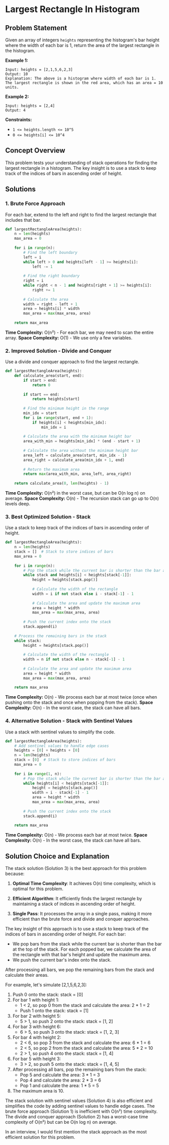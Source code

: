 # Largest Rectangle In Histogram

## Problem Statement

Given an array of integers `heights` representing the histogram's bar height where the width of each bar is 1, return the area of the largest rectangle in the histogram.

**Example 1:**
```
Input: heights = [2,1,5,6,2,3]
Output: 10
Explanation: The above is a histogram where width of each bar is 1.
The largest rectangle is shown in the red area, which has an area = 10 units.
```

**Example 2:**
```
Input: heights = [2,4]
Output: 4
```

**Constraints:**
- `1 <= heights.length <= 10^5`
- `0 <= heights[i] <= 10^4`

## Concept Overview

This problem tests your understanding of stack operations for finding the largest rectangle in a histogram. The key insight is to use a stack to keep track of the indices of bars in ascending order of height.

## Solutions

### 1. Brute Force Approach

For each bar, extend to the left and right to find the largest rectangle that includes that bar.

```python
def largestRectangleArea(heights):
    n = len(heights)
    max_area = 0
    
    for i in range(n):
        # Find the left boundary
        left = i
        while left > 0 and heights[left - 1] >= heights[i]:
            left -= 1
        
        # Find the right boundary
        right = i
        while right < n - 1 and heights[right + 1] >= heights[i]:
            right += 1
        
        # Calculate the area
        width = right - left + 1
        area = heights[i] * width
        max_area = max(max_area, area)
    
    return max_area
```

**Time Complexity:** O(n²) - For each bar, we may need to scan the entire array.
**Space Complexity:** O(1) - We use only a few variables.

### 2. Improved Solution - Divide and Conquer

Use a divide and conquer approach to find the largest rectangle.

```python
def largestRectangleArea(heights):
    def calculate_area(start, end):
        if start > end:
            return 0
        
        if start == end:
            return heights[start]
        
        # Find the minimum height in the range
        min_idx = start
        for i in range(start, end + 1):
            if heights[i] < heights[min_idx]:
                min_idx = i
        
        # Calculate the area with the minimum height bar
        area_with_min = heights[min_idx] * (end - start + 1)
        
        # Calculate the area without the minimum height bar
        area_left = calculate_area(start, min_idx - 1)
        area_right = calculate_area(min_idx + 1, end)
        
        # Return the maximum area
        return max(area_with_min, area_left, area_right)
    
    return calculate_area(0, len(heights) - 1)
```

**Time Complexity:** O(n²) in the worst case, but can be O(n log n) on average.
**Space Complexity:** O(n) - The recursion stack can go up to O(n) levels deep.

### 3. Best Optimized Solution - Stack

Use a stack to keep track of the indices of bars in ascending order of height.

```python
def largestRectangleArea(heights):
    n = len(heights)
    stack = []  # Stack to store indices of bars
    max_area = 0
    
    for i in range(n):
        # Pop the stack while the current bar is shorter than the bar at the top of the stack
        while stack and heights[i] < heights[stack[-1]]:
            height = heights[stack.pop()]
            
            # Calculate the width of the rectangle
            width = i if not stack else i - stack[-1] - 1
            
            # Calculate the area and update the maximum area
            area = height * width
            max_area = max(max_area, area)
        
        # Push the current index onto the stack
        stack.append(i)
    
    # Process the remaining bars in the stack
    while stack:
        height = heights[stack.pop()]
        
        # Calculate the width of the rectangle
        width = n if not stack else n - stack[-1] - 1
        
        # Calculate the area and update the maximum area
        area = height * width
        max_area = max(max_area, area)
    
    return max_area
```

**Time Complexity:** O(n) - We process each bar at most twice (once when pushing onto the stack and once when popping from the stack).
**Space Complexity:** O(n) - In the worst case, the stack can have all bars.

### 4. Alternative Solution - Stack with Sentinel Values

Use a stack with sentinel values to simplify the code.

```python
def largestRectangleArea(heights):
    # Add sentinel values to handle edge cases
    heights = [0] + heights + [0]
    n = len(heights)
    stack = [0]  # Stack to store indices of bars
    max_area = 0
    
    for i in range(1, n):
        # Pop the stack while the current bar is shorter than the bar at the top of the stack
        while heights[i] < heights[stack[-1]]:
            height = heights[stack.pop()]
            width = i - stack[-1] - 1
            area = height * width
            max_area = max(max_area, area)
        
        # Push the current index onto the stack
        stack.append(i)
    
    return max_area
```

**Time Complexity:** O(n) - We process each bar at most twice.
**Space Complexity:** O(n) - In the worst case, the stack can have all bars.

## Solution Choice and Explanation

The stack solution (Solution 3) is the best approach for this problem because:

1. **Optimal Time Complexity**: It achieves O(n) time complexity, which is optimal for this problem.

2. **Efficient Algorithm**: It efficiently finds the largest rectangle by maintaining a stack of indices in ascending order of height.

3. **Single Pass**: It processes the array in a single pass, making it more efficient than the brute force and divide and conquer approaches.

The key insight of this approach is to use a stack to keep track of the indices of bars in ascending order of height. For each bar:
- We pop bars from the stack while the current bar is shorter than the bar at the top of the stack. For each popped bar, we calculate the area of the rectangle with that bar's height and update the maximum area.
- We push the current bar's index onto the stack.

After processing all bars, we pop the remaining bars from the stack and calculate their areas.

For example, let's simulate [2,1,5,6,2,3]:
1. Push 0 onto the stack: stack = [0]
2. For bar 1 with height 1:
   - 1 < 2, so pop 0 from the stack and calculate the area: 2 * 1 = 2
   - Push 1 onto the stack: stack = [1]
3. For bar 2 with height 5:
   - 5 > 1, so push 2 onto the stack: stack = [1, 2]
4. For bar 3 with height 6:
   - 6 > 5, so push 3 onto the stack: stack = [1, 2, 3]
5. For bar 4 with height 2:
   - 2 < 6, so pop 3 from the stack and calculate the area: 6 * 1 = 6
   - 2 < 5, so pop 2 from the stack and calculate the area: 5 * 2 = 10
   - 2 > 1, so push 4 onto the stack: stack = [1, 4]
6. For bar 5 with height 3:
   - 3 > 2, so push 5 onto the stack: stack = [1, 4, 5]
7. After processing all bars, pop the remaining bars from the stack:
   - Pop 5 and calculate the area: 3 * 1 = 3
   - Pop 4 and calculate the area: 2 * 3 = 6
   - Pop 1 and calculate the area: 1 * 5 = 5
8. The maximum area is 10.

The stack solution with sentinel values (Solution 4) is also efficient and simplifies the code by adding sentinel values to handle edge cases. The brute force approach (Solution 1) is inefficient with O(n²) time complexity. The divide and conquer approach (Solution 2) has a worst-case time complexity of O(n²) but can be O(n log n) on average.

In an interview, I would first mention the stack approach as the most efficient solution for this problem.
